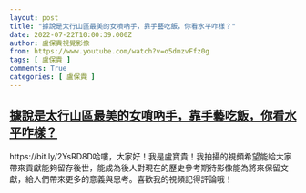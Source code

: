 ```yaml
---
layout: post
title: "據說是太行山區最美的女嗩吶手，靠手藝吃飯，你看水平咋樣？"
date: 2022-07-22T10:00:39.000Z
author: 盧保貴視覺影像
from: https://www.youtube.com/watch?v=o5dmzvFfz0g
tags: [ 盧保貴 ]
comments: True
categories: [ 盧保貴 ]
---
```

<!--1658484039000-->
[據說是太行山區最美的女嗩吶手，靠手藝吃飯，你看水平咋樣？](https://www.youtube.com/watch?v=o5dmzvFfz0g)
------

<div>
https://bit.ly/2YsRD8D哈嘍，大家好！我是盧寶貴！我拍攝的視頻希望能給大家帶來貢獻能夠留存後世，能成為後人對現在的歷史參考期待影像能為將來保留文獻，給人們帶來更多的意義與思考。喜歡我的視頻記得評論哦！
</div>
